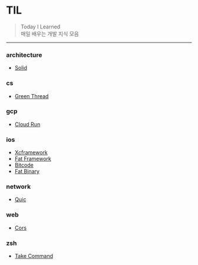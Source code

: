 # TIL
> Today I Learned  
매일 배우는 개발 지식 모음  
---
### architecture

- [Solid](architecture/solid.md)

### cs

- [Green Thread](cs/green-thread.md)

### gcp

- [Cloud Run](gcp/cloud-run.md)

### ios

- [Xcframework](ios/xcframework.md)
- [Fat Framework](ios/fat-framework.md)
- [Bitcode](ios/bitcode.md)
- [Fat Binary](ios/fat-binary.md)

### network

- [Quic](network/quic.md)

### web

- [Cors](web/cors.md)

### zsh

- [Take Command](zsh/take-command.md)

